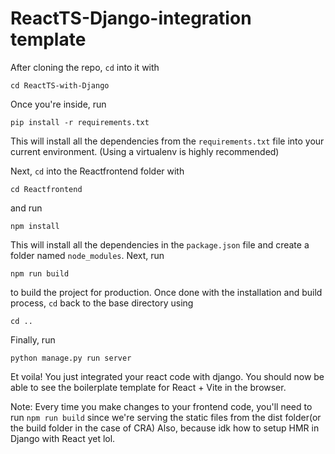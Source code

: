 # ReactTS-Django-integration template

After cloning the repo, `cd` into it with

```
cd ReactTS-with-Django
```

Once you're inside, run

```
pip install -r requirements.txt
```

This will install all the dependencies from the `requirements.txt` file into your current environment. (Using a virtualenv is highly recommended)

Next, `cd` into the Reactfrontend folder with

```
cd Reactfrontend
```

and run

```
npm install
```

This will install all the dependencies in the `package.json` file and create a folder named `node_modules`.
Next, run

```
npm run build
```

to build the project for production. Once done with the installation and build process, `cd` back to the base directory using

```
cd ..
```

Finally, run

```
python manage.py run server
```

Et voila! You just integrated your react code with django. You should now be able to see the boilerplate template for React + Vite in the browser.

Note: Every time you make changes to your frontend code, you'll need to run `npm run build` since we're serving the static files from the dist folder(or the build folder in the case of CRA) Also, because idk how to setup HMR in Django with React yet lol.
